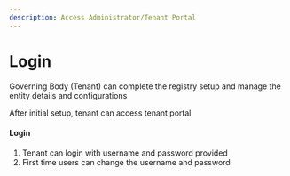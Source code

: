 ```yaml
---
description: Access Administrator/Tenant Portal
---
```


# Login

Governing Body (Tenant) can complete the registry setup and manage the entity details and configurations

After initial setup, tenant can access tenant portal

#### Login

1. Tenant can login with username and password provided
2. First time users can change the username and password

<figure><img src="../../../.gitbook/assets/image (4) (1) (1) (1).png" alt=""><figcaption></figcaption></figure>
